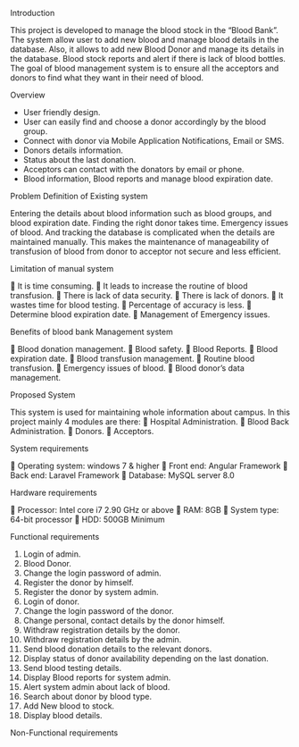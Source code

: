Introduction

This project is developed to manage the blood stock in the “Blood Bank”. The system allow user to add new blood and manage blood details in the database. Also, it allows to add new Blood Donor and manage its details in the database. Blood stock reports and alert if there is lack of blood bottles. The goal of blood management system is to ensure all the acceptors and donors to find what they want in their need of blood.




Overview

-	User friendly design.
-	User can easily find and choose a donor accordingly by the blood group.
-	Connect with donor via Mobile Application Notifications, Email or SMS.
-	Donors details information.
-	Status about the last donation.
-	Acceptors can contact with the donators by email or phone.
-	Blood information, Blood reports and manage blood expiration date.




Problem Definition of Existing system

Entering the details about blood information such as blood groups, and blood expiration date. Finding the right donor takes time. Emergency issues of blood. And tracking the database is complicated when the details are maintained manually. This makes the maintenance of manageability of transfusion of blood from donor to acceptor not secure and less efficient.







Limitation of manual system

	It is time consuming.
	It leads to increase the routine of blood transfusion.
	There is lack of data security.
	There is lack of donors.
	 It wastes time for blood testing.
	Percentage of accuracy is less.
	Determine blood expiration date.
	Management of Emergency issues.





Benefits of blood bank Management system

	Blood donation management.
	Blood safety.
	Blood Reports.
	Blood expiration date.
	Blood transfusion management.
	Routine blood transfusion.
	Emergency issues of blood.
	Blood donor’s data management.






Proposed System

This system is used for maintaining whole information about campus.
In this project mainly 4 modules are there:
	Hospital Administration.
	Blood Back Administration.
	Donors.
	Acceptors.



System requirements

	Operating system: windows 7 & higher
	Front end: Angular Framework
	Back end: Laravel Framework
	Database: MySQL server 8.0



Hardware requirements

	Processor: Intel core i7 2.90 GHz or above
	RAM: 8GB
	System type: 64-bit processor
	HDD: 500GB Minimum








Functional requirements

1.	Login of admin.
2.	Blood Donor.
3.	Change the login password of admin.
4.	Register the donor by himself.
5.	Register the donor by system admin.
6.	Login of donor.
7.	Change the login password of the donor.
8.	Change personal, contact details by the donor himself.
9.	Withdraw registration details by the donor.
10.	Withdraw registration details by the admin.
11.	Send blood donation details to the relevant donors.
12.	Display status of donor availability depending on the last donation.
13.	Send blood testing details.
14.	Display Blood reports for system admin.
15.	Alert system admin about lack of blood.
16.	Search about donor by blood type.
17.	Add New blood to stock.
18.	Display blood details.




Non-Functional requirements


